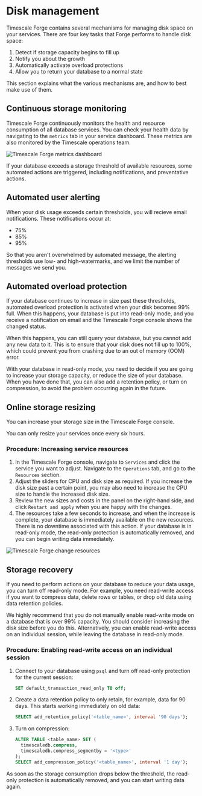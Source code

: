 # Disk management

Timescale Forge contains several mechanisms for managing disk space on your
services. There are four key tasks that Forge performs to handle disk space:

1.  Detect if storage capacity begins to fill up
1.  Notify you about the growth
1.  Automatically activate overload protections
1.  Allow you to return your database to a normal state

This section explains what the various mechanisms are, and how to best make use
of them.

## Continuous storage monitoring

Timescale Forge continuously monitors the health and resource consumption of all
database services. You can check your health data by navigating to the `metrics`
tab in your service dashboard. These metrics are also monitored by the Timescale
operations team.

<img class="main-content__illustration" src="https://assets.timescale.com/images/diagrams/forge_metrics.png" alt="Timescale Forge metrics dashboard"/>

If your database exceeds a storage threshold of available resources, some
automated actions are triggered, including notifications, and preventative
actions.

## Automated user alerting

When your disk usage exceeds certain thresholds, you will recieve email
notifications. These notifications occur at:

*   75%
*   85%
*   95%

So that you aren't overwhelmed by automated message, the alerting thresholds use
low- and high-watermarks, and we limit the number of messages we send you.

## Automated overload protection

If your database continues to increase in size past these thresholds, automated
overload protection is activated when your disk becomes 99% full. When this
happens, your database is put into read-only mode, and you receive a
notification on email and the Timescale Forge console shows the changed status.

When this happens, you can still query your database, but you cannot add any new
data to it. This is to ensure that your disk does not fill up to 100%, which
could prevent you from crashing due to an out of memory (OOM) error.

With your database in read-only mode, you need to decide if you are going to
increase your storage capacity, or reduce the size of your database. When you
have done that, you can also add a retention policy, or turn on compression, to
avoid the problem occurring again in the future.

## Online storage resizing

You can increase your storage size in the Timescale Forge console.

<highlight type="warning">
You can only resize your services once every six hours.
</highlight>

### Procedure: Increasing service resources
1.  In the Timescale Forge console, navigate to `Services` and click the service
you want to adjust. Navigate to the `Operations` tab, and go to the `Resources`
section.
1.  Adjust the sliders for CPU and disk size as required. If you increase the
disk size past a certain point, you may also need to increase the CPU size to
handle the increased disk size.
1.  Review the new sizes and costs in the panel on the right-hand side, and
click `Restart and apply` when you are happy with the changes.
1.  The resources take a few seconds to increase, and when the increase is
complete, your database is immediately available on the new resources. There is
no downtime associated with this action. If your database is in read-only mode,
the read-only protection is automatically removed, and you can begin writing
data immediately.

<img class="main-content__illustration" src="https://assets.timescale.com/images/diagrams/forge_resources.png" alt="Timescale Forge change resources"/>

## Storage recovery

If you need to perform actions on your database to reduce your data usage, you
can turn off read-only mode. For example, you need read-write access if you want
to compress data, delete rows or tables, or drop old data using data retention
policies.

<highlight type="warning"> We highly recommend that you do not manually enable
read-write mode on a database that is over 99% capacity. You should consider
increasing the disk size before you do this. Alternatively, you can enable
read-write access on an individual session, while leaving the database in
read-only mode. </highlight>

### Procedure: Enabling read-write access on an individual session
1.  Connect to your database using `psql` and turn off read-only protection
    for the current session:
    ```sql
    SET default_transaction_read_only TO off;
    ```
1.  Create a data retention policy to only retain, for example, data for 90
    days. This starts working immediately on old data:
    ```sql
    SELECT add_retention_policy('<table_name>', interval '90 days');
    ```
1.  Turn on compression:
    ```sql
    ALTER TABLE <table_name> SET (
      timescaledb.compress,
      timescaledb.compress_segmentby = '<type>'
    );
    SELECT add_compression_policy('<table_name>', interval '1 day');
    ```

As soon as the storage consumption drops below the threshold, the read-only
protection is automatically removed, and you can start writing data again.
